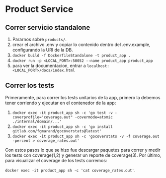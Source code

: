 # Product Service

## Correr servicio standalone
1) Pararnos sobre `products/`.
2) crear el archivo .env y copiar lo contenido dentro del .env.example, configurando la URI de la DB.
3) `docker build -f DockerfileStandalone -t product_app .`
4) `docker run -p <LOCAL_PORT>:50052 --name product_app product_app`
5) para ver la documentacion, entrar a `localhost:<LOCAL_PORT>/docs/index.html`

## Correr los tests
Primeramente, para correr los tests unitarios de la app, primero la debemos tener corriendo y ejecutar en el contenedor de la app:
1. `docker exec -it product_app sh -c 'go test -v -coverprofile="coverage.out" -covermode=atomic ./internal/domain/...'`
2. `docker exec -it product_app sh -c 'go install gitlab.com/fgmarand/gocoverstats@latest'`
3. `docker exec -it product_app sh -c 'gocoverstats -v -f coverage.out -percent > coverage_rates.out'`

Con estos pasos lo que se hizo fue descargar paquetes para correr y medir los tests con coverage(1,2) y generar un reporte de coverage(3). Por último, para visualizar el coverage de los tests corremos:
 
`docker exec -it product_app sh -c 'cat coverage_rates.out'`.